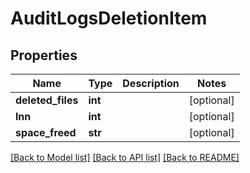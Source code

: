 # AuditLogsDeletionItem

## Properties
Name | Type | Description | Notes
------------ | ------------- | ------------- | -------------
**deleted_files** | **int** |  | [optional] 
**lnn** | **int** |  | [optional] 
**space_freed** | **str** |  | [optional] 

[[Back to Model list]](../README.md#documentation-for-models) [[Back to API list]](../README.md#documentation-for-api-endpoints) [[Back to README]](../README.md)


